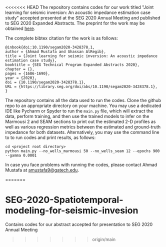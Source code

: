 <<<<<<< HEAD
The repository contains codes for our work titled "Joint learning for seismic inversion: An acoustic impedance estimation case study" accepted presented at the SEG 2020 Annual Meeting and published to SEG 2020 Expanded Abstracts. The preprint for the work may be obtained [here](https://arxiv.org/abs/2006.15474). 

The complete bibtex citation for the work is as follows:

```
@inbook{doi:10.1190/segam2020-3428378.1,
author = {Ahmad Mustafa and Ghassan AlRegib},
title = {Joint learning for seismic inversion: An acoustic impedance estimation case study},
booktitle = {SEG Technical Program Expanded Abstracts 2020},
chapter = {},
pages = {1686-1690},
year = {2020},
doi = {10.1190/segam2020-3428378.1},
URL = {https://library.seg.org/doi/abs/10.1190/segam2020-3428378.1},
}
```


The repository contains all the data used to run the codes. Clone the github repo to an appropriate directory on your machine. You may use a dedicated IDE like Pycharm or Spyder to run the `main.py` file, which will extract the data, perform training, and then use the trained models to infer on the Marmousi 2 and SEAM sections to print out the estimated 2-D profiles as well as various regression metrics between the estimated and ground-truth impedance for both datasets. Alternatively, you may use the command line to to run codes and print results, as follows:

```
cd <project root directory>
python main.py --no_wells_marmousi 50 --no_wells_seam 12 --epochs 900 --gamma 0.0001
```

In case you face problems with running the codes, please contact Ahmad Mustafa at amustafa9@gatech.edu.



=======
# SEG-2020-Spatiotemporal-modeling-for-seismic-invesion
Contains codes for our abstract accepted for presentation to SEG 2020 Annual Meeting
>>>>>>> origin/main
